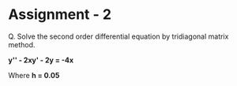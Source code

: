 Assignment - 2
==============

Q. Solve the second order differential equation by tridiagonal matrix method.

**y'' - 2xy' - 2y = -4x**

Where **h = 0.05**